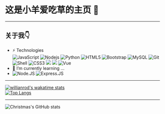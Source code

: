# 这是小羊爱吃草的主页 :sheep:
***
## 关于我:point_down:
- ⚡ Technologies  
  ![JavaScript](https://img.shields.io/badge/-JavaScript-black?style=flat-square&logo=javascript)
  ![Nodejs](https://img.shields.io/badge/-Nodejs-black?style=flat-square&logo=Node.js)
  ![Python](https://img.shields.io/badge/-Python-black?style=flat-square&logo=Python)
  ![HTML5](https://img.shields.io/badge/-HTML5-E34F26?style=flat-square&logo=html5&logoColor=white)
  ![Bootstrap](https://img.shields.io/badge/-Bootstrap-563D7C?style=flat-square&logo=bootstrap)
  ![MySQL](https://img.shields.io/badge/-MySQL-black?style=flat-square&logo=mysql)
  ![Git](https://img.shields.io/badge/-Git-black?style=flat-square&logo=git)
  ![Shell](https://img.shields.io/badge/-Shell-blasck?style=plastic&logo=Shell)
  ![CSS3](https://img.shields.io/badge/-CSS3-1572B6?style=plastic&logo=css3)
  ![](https://img.shields.io/badge/ROS-@Wiki-yellow.svg?style=flat)
  ![](https://img.shields.io/node/vue?style=flat-square)
  ![Vue](https://img.shields.io/node/v/n?color=%238fd435&label=Vue2%2F3&logo=V&logoColor=%238fd435&style=flat-square)
- 🌱 I’m currently learning ...
- ![Node.JS](https://img.shields.io/badge/-Node.JS-black?style=plastic&logo=Node.js) ![Express.JS](https://img.shields.io/badge/-Express.JS-c7b198?style=plastic&logo=Express.JS)
***
[![willianrod's wakatime stats](https://github-readme-stats.vercel.app/api/wakatime?username=PortLand237930)](https://github.com/anuraghazra/github-readme-stats)\
[![Top Langs](https://github-readme-stats.vercel.app/api/top-langs/?username=PortLand237930&layout=compact)](https://github.com/anuraghazra/github-readme-stats)
***
![Christmas's GitHub stats](https://github-readme-stats.vercel.app/api?username=Christmas&show_icons=true&theme=tokyonight)
